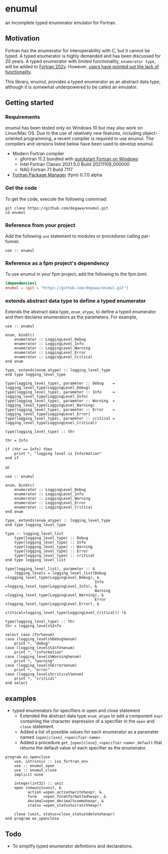 # enumul
an incomplete typed enumerator emulator for Fortran.

## Motivation
Fortran has the enumerator for interoperability with C, but it cannot be typed. A typed enumerator is highly demanded and has been discussed for 20 years. A typed enumerator with limited functionality, `enumerator type`, will be added to [Fortran 202y](https://wg5-fortran.org/N2151-N2200/N2194.pdf). However, [users have pointed out the lack of functionality](https://fortran-lang.discourse.group/t/flaw-with-typed-enumerators-in-f202x/3429).

This library, enumul, provides a typed enumerator as an abstract data type, although it is somewhat underpowered to be called an emulator.

## Getting started
### Requirements
enumul has been tested only on Windows 10 but may also work on Linux/Mac OS.
Due to the use of relatively new features, including object-oriented programming, a recent compiler is required to use enumul. The compilers and versions listed below have been used to develop enumul.

- Modern Fortran compiler
    - gfortran 11.2 bundled with [quickstart Fortran on Windows](https://github.com/LKedward/quickstart-fortran)
    - Intel Fortran Classic 2021.5.0 Build 20211109_000000
    - NAG Fortran 7.1 Build 7117
- [Fortran Package Manager](https://github.com/fortran-lang/fpm) (fpm) 0.7.0 alpha

### Get the code
To get the code, execute the following commnad:

```console
git clone https://github.com/degawa/enumul.git
cd enumul
```

### Reference from your project
Add the following `use` statement to modules or procedures calling par-funnel.

```Fortran
use :: enumul
```

### Reference as a fpm project's dependency
To use enumul in your fpm project, add the following to the fpm.toml.

```TOML
[dependencies]
enumul = {git = "https://github.com/degawa/enumul.git"}
```

### extends abstract data type to define a typed enumerator
Extends the abstract data type, `enum_atype`, to define a typed enumerator and then declares enumerators as the parameters.
For example,

```Fortran
use :: enumul

enum, bind(c)
    enumerator :: LoggingLevel_Debug
    enumerator :: LoggingLevel_Info
    enumerator :: LoggingLevel_Warning
    enumerator :: LoggingLevel_Error
    enumerator :: LoggingLevel_Critical
end enum

type, extends(enum_atype) :: logging_level_type
end type logging_level_type

type(logging_level_type), parameter :: Debug    = logging_level_type(LoggingLevel_Debug)
type(logging_level_type), parameter :: Info     = logging_level_type(LoggingLevel_Info)
type(logging_level_type), parameter :: Warning  = logging_level_type(LoggingLevel_Warning)
type(logging_level_type), parameter :: Error    = logging_level_type(LoggingLevel_Error)
type(logging_level_type), parameter :: critical = logging_level_type(LoggingLevel_Critical)

type(logging_level_type) :: thr

thr = Info

if (thr == Info) then
    print *, "logging level is Information"
end if
```

or

```Fortran
use :: enumul

enum, bind(c)
    enumerator :: LoggingLevel_Debug
    enumerator :: LoggingLevel_Info
    enumerator :: LoggingLevel_Warning
    enumerator :: LoggingLevel_Error
    enumerator :: LoggingLevel_Critical
end enum

type, extends(enum_atype) :: logging_level_type
end type logging_level_type

type :: logging_level_list
    type(logging_level_type) :: Debug
    type(logging_level_type) :: Info
    type(logging_level_type) :: Warning
    type(logging_level_type) :: Error
    type(logging_level_type) :: critical
end type logging_level_list

type(logging_level_list), parameter :: &
    logging_levels = logging_level_list(Debug   =logging_level_type(LoggingLevel_Debug), &
                                        Info    =logging_level_type(LoggingLevel_Info), &
                                        Warning =logging_level_type(LoggingLevel_Warning), &
                                        Error   =logging_level_type(LoggingLevel_Error), &
                                        critical=logging_level_type(LoggingLevel_Critical)) !&

type(logging_level_type) :: thr
thr = logging_levels%Info

select case (thr%enum)
case (logging_levels%Debug%enum)
    print *, "debug"
case (logging_levels%Info%enum)
    print *, "information"
case (logging_levels%Warning%enum)
    print *, "warning"
case (logging_levels%Error%enum)
    print *, "error"
case (logging_levels%critical%enum)
    print *, "critical"
end select
```

## examples
- typed enumerators for specifiers in open and close statement
    - Extended the abstract data type `enum_atype` to add a component `expr` containing the character expression of a specifier in the `open` and `close` statement.
    - Added a list of possible values for each enumerator as a parameter named `{open|close}_<specifier-name>`.
    - Added a procedure `get_{open|close}_<specifier-name>_default` that returns the default value of each specifier as the enumerator.

```Fortran
program ex_openclose
    use, intrinsic :: iso_fortran_env
    use :: enumul_open
    use :: enumul_close
    implicit none

    integer(int32) :: unit
    open (newunit=unit, &
          action =open_action%write%expr, &
          form   =open_form%formatted%expr, &
          decimal=open_decimal%comma%expr, &
          status =open_status%scratch%expr)

    close (unit, status=close_status%delete%expr)
end program ex_openclose
```

## Todo
- To simplify typed enumerator definitions and declarations.
